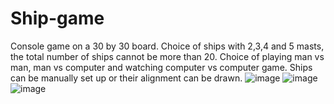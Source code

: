 # Ship-game
Console game on a 30 by 30 board.
Choice of ships with 2,3,4 and 5 masts, the total number of ships cannot be more than 20.
Choice of playing man vs man, man vs computer and watching computer vs computer game.
Ships can be manually set up or their alignment can be drawn.
![image](https://user-images.githubusercontent.com/120566154/228841827-956cd72a-a9c8-44cf-91cc-1391603d400d.png)
![image](https://user-images.githubusercontent.com/120566154/228841884-6d4844a6-8a07-4125-b4e4-18c8214e0cd7.png)
![image](https://user-images.githubusercontent.com/120566154/228841926-9478946b-1c3e-4f7c-b632-0dca602e4832.png)
